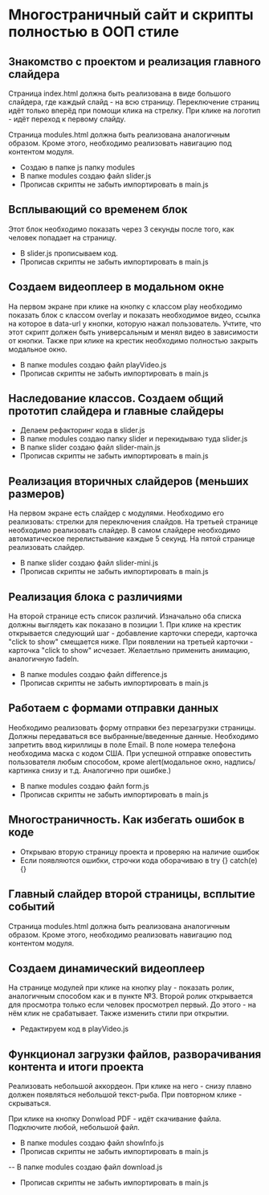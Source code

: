 # Многостраничный сайт и скрипты полностью в ООП стиле

## Знакомство с проектом и реализация главного слайдера
Страница index.html должна быть реализована в виде большого слайдера, где каждый слайд - на всю страницу. Переключение страниц идёт только вперёд при помощи клика на стрелку. При клике на логотип - идёт переход к первому слайду.

Страница modules.html должна быть реализована аналогичным образом. Кроме этого, необходимо реализовать навигацию под контентом модуля.

- Создаю в папке js папку modules
- В папке modules создаю файл slider.js
- Прописав скрипты не забыть импортировать в main.js

## Всплывающий со временем блок
Этот блок необходимо показать через 3 секунды после того, как человек попадает на страницу.

- В slider.js прописываем код.
- Прописав скрипты не забыть импортировать в main.js

## Создаем видеоплеер в модальном окне
На первом экране при клике на кнопку с классом play необходимо показать блок с классом overlay и показать необходимое видео, ссылка на которое в data-url у кнопки, которую нажал пользователь. Учтите, что этот скрипт должен быть универсальным и менял видео в зависимости от кнопки. Также при клике на крестик необходимо полностью закрыть модальное окно.

- В папке modules создаю файл playVideo.js
- Прописав скрипты не забыть импортировать в main.js

## Наследование классов. Создаем общий прототип слайдера и главные слайдеры

- Делаем рефакторинг кода в slider.js
- В папке modules создаю папку slider и перекидываю туда slider.js
- В папке slider создаю файл slider-main.js
- Прописав скрипты не забыть импортировать в main.js

## Реализация вторичных слайдеров (меньших размеров)
На первом экране есть слайдер с модулями. Необходимо его реализовать: стрелки для переключения слайдов.
На третьей странице необходимо реализовать слайдер. В самом слайдере необходимо автоматическое перелистывание каждые 5 секунд.
На пятой странице реализовать слайдер.

- В папке slider создаю файл slider-mini.js
- Прописав скрипты не забыть импортировать в main.js

## Реализация блока с различиями
На второй странице есть список различий.
Изначально оба списка должны выглядеть как показано в позиции 1.
При клике на крестик открывается следующий шаг - добавление карточки спереди, карточка "click to show" смещается ниже.
При появлении на третьей карточки - карточка "click to show" исчезает. Желаетльно применить анимацию, аналогичную fadeIn.

- В папке modules создаю файл difference.js
- Прописав скрипты не забыть импортировать в main.js

## Работаем с формами отправки данных
Необходимо реализовать форму отправки без перезагрузки страницы.
Должны передаваться все выбранные/введенные данные.
Необходимо запретить ввод кириллицы в поле Email.
В поле номера телефона необходима маска с кодом США.
При успешной отправке оповестить пользователя любым способом, кроме alert(модальное окно, надпись/картинка снизу и т.д. Аналогично при ошибке.)

- В папке modules создаю файл form.js
- Прописав скрипты не забыть импортировать в main.js

## Многостраничность. Как избегать ошибок в коде

- Открываю вторую страницу проекта и проверяю на наличие ошибок
- Если появляются ошибки, строчки кода оборачиваю в try {} catch(e) {}

## Главный слайдер второй страницы, всплытие событий
Страница modules.html должна быть реализована аналогичным образом. Кроме этого, необходимо реализовать навигацию под контентом модуля.

## Создаем динамический видеоплеер
На странице модулей при клике на кнопку play - показать ролик, аналогичным способом как и в пункте №3. Второй ролик открывается для просмотра только если человек просмотрел первый. До этого - на нём клик не срабатывает. Также изменить стили при открытии.

- Редактируем код в playVideo.js
 
## Функционал загрузки файлов, разворачивания контента и итоги проекта
Реализовать небольшой аккордеон.
При клике на него - снизу плавно должен появляться небольшой текст-рыба.
При повторном клике - скрываться.

При клике на кнопку Donwload PDF - идёт скачивание файла. Подключите любой, небольшой файл.

- В папке modules создаю файл showInfo.js
- Прописав скрипты не забыть импортировать в main.js

-- В папке modules создаю файл download.js
- Прописав скрипты не забыть импортировать в main.js